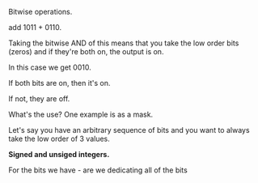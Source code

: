 Bitwise operations.

add 1011 + 0110.

Taking the bitwise AND of this means that you take the low order bits (zeros) and if they're both on, the output is on.

In this case we get 0010.

If both bits are on, then it's on.

If not, they are off.

What's the use? One example is as a mask.

Let's say you have an arbitrary sequence of bits and you want to always take the low order of 3 values.

**Signed and unsiged integers.**

For the bits we have - are we dedicating all of the bits
